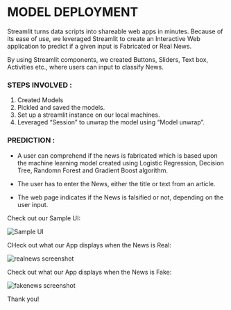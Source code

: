 
<h1>MODEL DEPLOYMENT</h1>

Streamlit turns data scripts into shareable web apps in minutes. Because of its ease of use, we leveraged Streamlit to create an Interactive Web application to predict if a given input is Fabricated or Real News. 

By using Streamlit components, we created Buttons, Sliders, Text box, Activities etc., where users can input to classify News.


<h3>STEPS INVOLVED :</h3>

1. Created Models
2. Pickled and saved the models. 
3. Set up a streamlit instance on our local machines.
4. Leveraged “Session” to unwrap the model using “Model unwrap”.

<h3>PREDICTION :</h3>


* A user can comprehend if the news is fabricated which is based upon the machine learning model created using Logistic Regression, Decision Tree, Randomn Forest and Gradient Boost algorithm.  

* The user has to enter the News, either the title or text from an article. 

* The web page indicates if the News is falsified or not, depending on the user input. 

Check out our Sample UI: 

![Sample UI](https://user-images.githubusercontent.com/98927072/169366844-1cb33902-3509-48a0-ad9a-0f971fb9eb5d.jpeg)

CHeck out what our App displays when the News is Real: 

![realnews screenshot](https://user-images.githubusercontent.com/98927072/169366904-1d885c14-b9d0-4e68-9ce1-be6cd9b89935.jpeg)

Check out what our App displays when the News is Fake:

![fakenews screenshot](https://user-images.githubusercontent.com/98927072/169366972-0f401096-e6db-4998-b9ce-2d6baf5d9322.jpeg)

Thank you!

